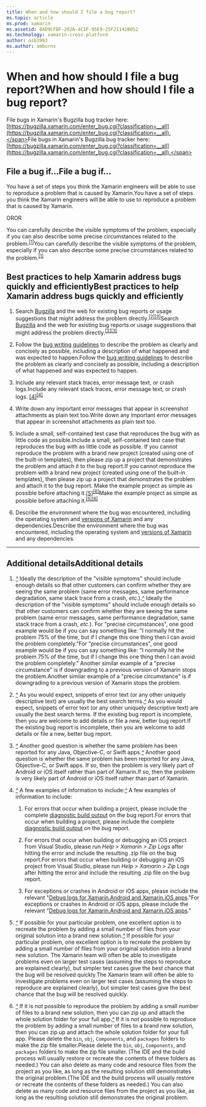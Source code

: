 ```yaml
---
title: When and how should I file a bug report?
ms.topic: article
ms.prod: xamarin
ms.assetid: 8AD9CFBF-282A-4C1F-95E9-25F21141B052
ms.technology: xamarin-cross-platform
author: asb3993
ms.author: amburns
---
```


# <a name="when-and-how-should-i-file-a-bug-report"></a><span data-ttu-id="f9d03-102">When and how should I file a bug report?</span><span class="sxs-lookup"><span data-stu-id="f9d03-102">When and how should I file a bug report?</span></span>


<span data-ttu-id="f9d03-103">File bugs in Xamarin's Bugzilla bug tracker here: [https://bugzilla.xamarin.com/enter_bug.cgi?classification=__all](https://bugzilla.xamarin.com/enter_bug.cgi?classification=__all).</span><span class="sxs-lookup"><span data-stu-id="f9d03-103">File bugs in Xamarin's Bugzilla bug tracker here: [https://bugzilla.xamarin.com/enter_bug.cgi?classification=__all](https://bugzilla.xamarin.com/enter_bug.cgi?classification=__all).</span></span>

## <a name="file-a-bug-if"></a><span data-ttu-id="f9d03-104">File a bug if...</span><span class="sxs-lookup"><span data-stu-id="f9d03-104">File a bug if...</span></span>


<span data-ttu-id="f9d03-105">You have a set of steps you think the Xamarin engineers will be able to use to reproduce a problem that is caused by Xamarin.</span><span class="sxs-lookup"><span data-stu-id="f9d03-105">You have a set of steps you think the Xamarin engineers will be able to use to reproduce a problem that is caused by Xamarin.</span></span>

<span data-ttu-id="f9d03-106">OR</span><span class="sxs-lookup"><span data-stu-id="f9d03-106">OR</span></span>

<span data-ttu-id="f9d03-107">You can carefully describe the visible symptoms of the problem, especially if you can also describe some precise circumstances related to the problem.<sup>[[1]](#note-1)</sup></span><span class="sxs-lookup"><span data-stu-id="f9d03-107">You can carefully describe the visible symptoms of the problem, especially if you can also describe some precise circumstances related to the problem.<sup>[[1]](#note-1)</sup></span></span>


## <a name="best-practices-to-help-xamarin-address-bugs-quickly-and-efficiently"></a><span data-ttu-id="f9d03-108">Best practices to help Xamarin address bugs quickly and efficiently</span><span class="sxs-lookup"><span data-stu-id="f9d03-108">Best practices to help Xamarin address bugs quickly and efficiently</span></span>


1. <span data-ttu-id="f9d03-109"><a name="ref-1" />Search [Bugzilla](https://bugzilla.xamarin.com/query.cgi?format=specific&amp;bug_status=__all__) and the web for existing bug reports or usage suggestions that might address the problem directly.<sup>[[2]](#note-2)</sup><sup>[[3]](#note-3)</sup></span><span class="sxs-lookup"><span data-stu-id="f9d03-109"><a name="ref-1" />Search [Bugzilla](https://bugzilla.xamarin.com/query.cgi?format=specific&amp;bug_status=__all__) and the web for existing bug reports or usage suggestions that might address the problem directly.<sup>[[2]](#note-2)</sup><sup>[[3]](#note-3)</sup></span></span>

1. <span data-ttu-id="f9d03-110"><a name="ref-2" />Follow the [bug writing guidelines](https://bugzilla.xamarin.com/page.cgi?id=bug-writing.html) to describe the problem as clearly and concisely as possible, including a description of what happened and was expected to happen.</span><span class="sxs-lookup"><span data-stu-id="f9d03-110"><a name="ref-2" />Follow the [bug writing guidelines](https://bugzilla.xamarin.com/page.cgi?id=bug-writing.html) to describe the problem as clearly and concisely as possible, including a description of what happened and was expected to happen.</span></span>

1. <span data-ttu-id="f9d03-111"><a name="ref-3" />Include any relevant stack traces, error message text, or crash logs.</span><span class="sxs-lookup"><span data-stu-id="f9d03-111"><a name="ref-3" />Include any relevant stack traces, error message text, or crash logs.</span></span> <span data-ttu-id="f9d03-112"><sup>[[4]](#note-4)</sup></span><span class="sxs-lookup"><span data-stu-id="f9d03-112"><sup>[[4]](#note-4)</sup></span></span>

1. <span data-ttu-id="f9d03-113"><a name="ref-4" />Write down any important error messages that appear in screenshot attachments as plain text too.</span><span class="sxs-lookup"><span data-stu-id="f9d03-113"><a name="ref-4" />Write down any important error messages that appear in screenshot attachments as plain text too.</span></span>

1. <span data-ttu-id="f9d03-114"><a name="ref-5" />Include a small, self-contained test case that reproduces the bug with as little code as possible.</span><span class="sxs-lookup"><span data-stu-id="f9d03-114"><a name="ref-5" />Include a small, self-contained test case that reproduces the bug with as little code as possible.</span></span>  <span data-ttu-id="f9d03-115">If you cannot reproduce the problem with a brand new project (created using one of the built-in templates), then please zip up a project that demonstrates the problem and attach it to the bug report.</span><span class="sxs-lookup"><span data-stu-id="f9d03-115">If you cannot reproduce the problem with a brand new project (created using one of the built-in templates), then please zip up a project that demonstrates the problem and attach it to the bug report.</span></span>  <span data-ttu-id="f9d03-116">Make the example project as simple as possible before attaching it.<sup>[[5]](#note-5)</sup><sup>[[6]](#note-6)</sup></span><span class="sxs-lookup"><span data-stu-id="f9d03-116">Make the example project as simple as possible before attaching it.<sup>[[5]](#note-5)</sup><sup>[[6]](#note-6)</sup></span></span>

1. <span data-ttu-id="f9d03-117"><a name="ref-6" />Describe the environment where the bug was encountered, including the operating system and [versions of Xamarin](~/cross-platform/troubleshooting/questions/version-logs.md) and any dependencies.</span><span class="sxs-lookup"><span data-stu-id="f9d03-117"><a name="ref-6" />Describe the environment where the bug was encountered, including the operating system and [versions of Xamarin](~/cross-platform/troubleshooting/questions/version-logs.md) and any dependencies.</span></span>

---

## <a name="additional-details"></a><span data-ttu-id="f9d03-118">Additional details</span><span class="sxs-lookup"><span data-stu-id="f9d03-118">Additional details</span></span>

1. <span data-ttu-id="f9d03-119"><a name="note-1" />[*^*](#ref-1) Ideally the description of the "visible symptoms" should include enough details so that other customers can confirm whether they are seeing the same problem (same error messages, same performance degradation, same stack trace from a crash, _etc._).</span><span class="sxs-lookup"><span data-stu-id="f9d03-119"><a name="note-1" />[*^*](#ref-1) Ideally the description of the "visible symptoms" should include enough details so that other customers can confirm whether they are seeing the same problem (same error messages, same performance degradation, same stack trace from a crash, _etc._).</span></span> <span data-ttu-id="f9d03-120">For "precise circumstances", one good example would be if you can say something like: "I normally hit the problem 75% of the time, but if I change this one thing then I can avoid the problem completely."</span><span class="sxs-lookup"><span data-stu-id="f9d03-120">For "precise circumstances", one good example would be if you can say something like: "I normally hit the problem 75% of the time, but if I change this one thing then I can avoid the problem completely."</span></span> <span data-ttu-id="f9d03-121">Another similar example of a "precise circumstance" is if downgrading to a previous version of Xamarin stops the problem.</span><span class="sxs-lookup"><span data-stu-id="f9d03-121">Another similar example of a "precise circumstance" is if downgrading to a previous version of Xamarin stops the problem.</span></span>

1. <span data-ttu-id="f9d03-122"><a name="note-2" />[*^*](#ref-2) As you would expect, snippets of error text (or any other uniquely descriptive text) are usually the best search terms.</span><span class="sxs-lookup"><span data-stu-id="f9d03-122"><a name="note-2" />[*^*](#ref-2) As you would expect, snippets of error text (or any other uniquely descriptive text) are usually the best search terms.</span></span> <span data-ttu-id="f9d03-123">If the existing bug report is incomplete, then you are welcome to add details or file a new, better bug report.</span><span class="sxs-lookup"><span data-stu-id="f9d03-123">If the existing bug report is incomplete, then you are welcome to add details or file a new, better bug report.</span></span>

1. <span data-ttu-id="f9d03-124"><a name="note-3" />[*^*](#ref-3) Another good question is whether the same problem has been reported for any Java, Objective-C, or Swift apps.</span><span class="sxs-lookup"><span data-stu-id="f9d03-124"><a name="note-3" />[*^*](#ref-3) Another good question is whether the same problem has been reported for any Java, Objective-C, or Swift apps.</span></span> <span data-ttu-id="f9d03-125">If so, then the problem is very likely part of Android or iOS itself rather than part of Xamarin.</span><span class="sxs-lookup"><span data-stu-id="f9d03-125">If so, then the problem is very likely part of Android or iOS itself rather than part of Xamarin.</span></span>

1. <span data-ttu-id="f9d03-126"><a name="note-4" />[*^*](#ref-4) A few examples of information to include:</span><span class="sxs-lookup"><span data-stu-id="f9d03-126"><a name="note-4" />[*^*](#ref-4) A few examples of information to include:</span></span>

    1. <span data-ttu-id="f9d03-127">For errors that occur when building a project, please include the complete [diagnostic build output](~/android/troubleshooting/troubleshooting.md#Diagnostic_MSBuild_Output) on the bug report.</span><span class="sxs-lookup"><span data-stu-id="f9d03-127">For errors that occur when building a project, please include the complete [diagnostic build output](~/android/troubleshooting/troubleshooting.md#Diagnostic_MSBuild_Output) on the bug report.</span></span>
    
    1. <span data-ttu-id="f9d03-128">For errors that occur when building or debugging an iOS project from Visual Studio, please run _Help > Xamarin > Zip Logs_ after hitting the error and include the resulting .zip file on the bug report.</span><span class="sxs-lookup"><span data-stu-id="f9d03-128">For errors that occur when building or debugging an iOS project from Visual Studio, please run _Help > Xamarin > Zip Logs_ after hitting the error and include the resulting .zip file on the bug report.</span></span>
    
    1. <span data-ttu-id="f9d03-129">For exceptions or crashes in Android or iOS apps, please include the relevant "[Debug logs for Xamarin.Android and Xamarin.iOS apps](~/cross-platform/troubleshooting/questions/version-logs.md#debug-logs-for-xamarin-apps)."</span><span class="sxs-lookup"><span data-stu-id="f9d03-129">For exceptions or crashes in Android or iOS apps, please include the relevant "[Debug logs for Xamarin.Android and Xamarin.iOS apps](~/cross-platform/troubleshooting/questions/version-logs.md#debug-logs-for-xamarin-apps)."</span></span>

1. <span data-ttu-id="f9d03-130"><a name="note-5" />[*^*](#ref-5) If possible for your particular problem, one excellent option is to recreate the problem by adding a small number of files from your original solution into a brand new solution.</span><span class="sxs-lookup"><span data-stu-id="f9d03-130"><a name="note-5" />[*^*](#ref-5) If possible for your particular problem, one excellent option is to recreate the problem by adding a small number of files from your original solution into a brand new solution.</span></span> <span data-ttu-id="f9d03-131">The Xamarin team will often be able to investigate problems even on larger test cases (assuming the steps to reproduce are explained clearly), but simpler test cases give the best chance that the bug will be resolved quickly.</span><span class="sxs-lookup"><span data-stu-id="f9d03-131">The Xamarin team will often be able to investigate problems even on larger test cases (assuming the steps to reproduce are explained clearly), but simpler test cases give the best chance that the bug will be resolved quickly.</span></span>


1. <span data-ttu-id="f9d03-132"><a name="note-6" />[*^*](#ref-6) If it is _not_ possible to reproduce the problem by adding a small number of files to a brand new solution, then you can zip up and attach the whole solution folder for your full app.</span><span class="sxs-lookup"><span data-stu-id="f9d03-132"><a name="note-6" />[*^*](#ref-6) If it is _not_ possible to reproduce the problem by adding a small number of files to a brand new solution, then you can zip up and attach the whole solution folder for your full app.</span></span> <span data-ttu-id="f9d03-133">Please delete the `bin`, `obj`, `Components`, and `packages` folders to make the zip file smaller.</span><span class="sxs-lookup"><span data-stu-id="f9d03-133">Please delete the `bin`, `obj`, `Components`, and `packages` folders to make the zip file smaller.</span></span> <span data-ttu-id="f9d03-134">(The IDE and the build process will usually restore or recreate the contents of these folders as needed.) You can also delete as many code and resource files from the project as you like, as long as the resulting solution still demonstrates the original problem.</span><span class="sxs-lookup"><span data-stu-id="f9d03-134">(The IDE and the build process will usually restore or recreate the contents of these folders as needed.) You can also delete as many code and resource files from the project as you like, as long as the resulting solution still demonstrates the original problem.</span></span>
